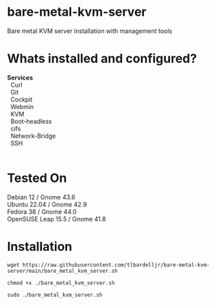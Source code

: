 # bare-metal-kvm-server
Bare metal KVM server installation with management tools

# Whats installed and configured?
<b>Services</b><br>
&nbsp; Curl<br>
&nbsp; Git<br>
&nbsp; Cockpit<br>
&nbsp; Webmin<br>
&nbsp; KVM<br>
&nbsp; Boot-headless<br>
&nbsp; cifs<br>
&nbsp; Network-Bridge<br>
&nbsp; SSH<br><br>

# Tested On
Debian 12 / Gnome 43.6<br>
Ubuntu 22.04 / Gnome 42.9<br>
Fedora 38 / Gnome 44.0<br>
OpenSUSE Leap 15.5 / Gnome 41.8

# Installation


```
wget https://raw.githubusercontent.com/tlbardelljr/bare-metal-kvm-server/main/bare_metal_kvm_server.sh
```

```
chmod +x ./bare_metal_kvm_server.sh
```

```
sudo ./bare_metal_kvm_server.sh
```




